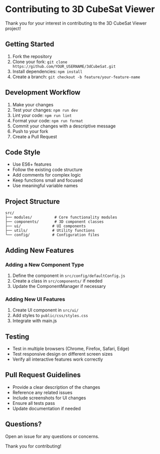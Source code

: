# Contributing to 3D CubeSat Viewer

Thank you for your interest in contributing to the 3D CubeSat Viewer project!

## Getting Started

1. Fork the repository
2. Clone your fork: `git clone https://github.com/YOUR_USERNAME/3dCubeSat.git`
3. Install dependencies: `npm install`
4. Create a branch: `git checkout -b feature/your-feature-name`

## Development Workflow

1. Make your changes
2. Test your changes: `npm run dev`
3. Lint your code: `npm run lint`
4. Format your code: `npm run format`
5. Commit your changes with a descriptive message
6. Push to your fork
7. Create a Pull Request

## Code Style

- Use ES6+ features
- Follow the existing code structure
- Add comments for complex logic
- Keep functions small and focused
- Use meaningful variable names

## Project Structure

```
src/
├── modules/          # Core functionality modules
├── components/       # 3D component classes
├── ui/              # UI components
├── utils/           # Utility functions
└── config/          # Configuration files
```

## Adding New Features

### Adding a New Component Type

1. Define the component in `src/config/defaultConfig.js`
2. Create a class in `src/components/` if needed
3. Update the ComponentManager if necessary

### Adding New UI Features

1. Create UI component in `src/ui/`
2. Add styles to `public/css/styles.css`
3. Integrate with main.js

## Testing

- Test in multiple browsers (Chrome, Firefox, Safari, Edge)
- Test responsive design on different screen sizes
- Verify all interactive features work correctly

## Pull Request Guidelines

- Provide a clear description of the changes
- Reference any related issues
- Include screenshots for UI changes
- Ensure all tests pass
- Update documentation if needed

## Questions?

Open an issue for any questions or concerns.

Thank you for contributing!

